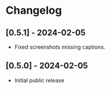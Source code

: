 # Changelog

## [0.5.1] - 2024-02-05

* Fixed screenshots missing captions.

## [0.5.0] - 2024-02-05

* Initial public release
